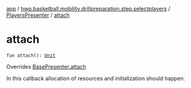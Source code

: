 [app](../../index.md) / [hwp.basketball.mobility.drillpreparation.step.selectplayers](../index.md) / [PlayersPresenter](index.md) / [attach](.)

# attach

`fun attach(): `[`Unit`](https://kotlinlang.org/api/latest/jvm/stdlib/kotlin/-unit/index.html)

Overrides [BasePresenter.attach](../../hwp.basketball.mobility/-base-presenter/attach.md)

In this callback allocation of resources and initialization should happen.

